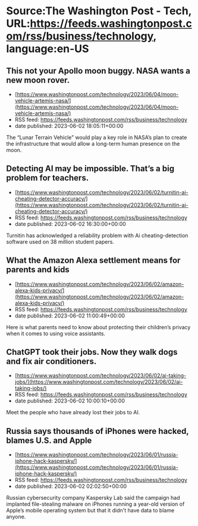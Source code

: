 # Source:The Washington Post - Tech, URL:https://feeds.washingtonpost.com/rss/business/technology, language:en-US

## This not your Apollo moon buggy. NASA wants a new moon rover.
 - [https://www.washingtonpost.com/technology/2023/06/04/moon-vehicle-artemis-nasa/](https://www.washingtonpost.com/technology/2023/06/04/moon-vehicle-artemis-nasa/)
 - RSS feed: https://feeds.washingtonpost.com/rss/business/technology
 - date published: 2023-06-02 18:05:11+00:00

The “Lunar Terrain Vehicle” would play a key role in NASA’s plan to create the infrastructure that would allow a long-term human presence on the moon.

## Detecting AI may be impossible. That’s a big problem for teachers.
 - [https://www.washingtonpost.com/technology/2023/06/02/turnitin-ai-cheating-detector-accuracy/](https://www.washingtonpost.com/technology/2023/06/02/turnitin-ai-cheating-detector-accuracy/)
 - RSS feed: https://feeds.washingtonpost.com/rss/business/technology
 - date published: 2023-06-02 16:30:00+00:00

Turnitin has acknowledged a reliability problem with Ai cheating-detection software used on 38 million student papers.

## What the Amazon Alexa settlement means for parents and kids
 - [https://www.washingtonpost.com/technology/2023/06/02/amazon-alexa-kids-privacy/](https://www.washingtonpost.com/technology/2023/06/02/amazon-alexa-kids-privacy/)
 - RSS feed: https://feeds.washingtonpost.com/rss/business/technology
 - date published: 2023-06-02 11:00:49+00:00

Here is what parents need to know about protecting their children’s privacy when it comes to using voice assistants.

## ChatGPT took their jobs. Now they walk dogs and fix air conditioners.
 - [https://www.washingtonpost.com/technology/2023/06/02/ai-taking-jobs/](https://www.washingtonpost.com/technology/2023/06/02/ai-taking-jobs/)
 - RSS feed: https://feeds.washingtonpost.com/rss/business/technology
 - date published: 2023-06-02 10:00:10+00:00

Meet the people who have already lost their jobs to AI.

## Russia says thousands of iPhones were hacked, blames U.S. and Apple
 - [https://www.washingtonpost.com/technology/2023/06/01/russia-iphone-hack-kaspersky/](https://www.washingtonpost.com/technology/2023/06/01/russia-iphone-hack-kaspersky/)
 - RSS feed: https://feeds.washingtonpost.com/rss/business/technology
 - date published: 2023-06-02 02:02:50+00:00

Russian cybersecurity company Kaspersky Lab said the campaign had implanted file-stealing malware on iPhones running a year-old version of Apple’s mobile operating system but that it didn't have data to blame anyone.

